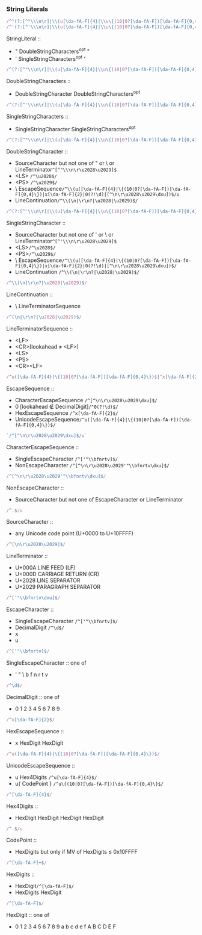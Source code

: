 ### String Literals

```JavaScript
/^"(?:[^"\\\n\r]|\\(u[\da-fA-F]{4}|\\u\{(10|0?[\da-fA-F])[\da-fA-F]{0,4}\})|\\x[\da-fA-F]{2}|\\0(?!\d)|\\\r\n|\\[^\dxu])*"$/
/^'(?:[^'\\\n\r]|\\(u[\da-fA-F]{4}|\\u\{(10|0?[\da-fA-F])[\da-fA-F]{0,4}\})|\\x[\da-fA-F]{2}|\\0(?!\d)|\\\r\n|\\[^\dxu])*'$/
```
StringLiteral ::
  - " DoubleStringCharacters<sup>opt</sup> "
  - ' SingleStringCharacters<sup>opt</sup> '

```JavaScript
/^(?:[^"\\\n\r]|\\(u[\da-fA-F]{4}|\\u\{(10|0?[\da-fA-F])[\da-fA-F]{0,4}\})|\\x[\da-fA-F]{2}|\\0(?!\d)|\\\r\n|\\[^\dxu])+$/
```
DoubleStringCharacters ::
  - DoubleStringCharacter DoubleStringCharacters<sup>opt</sup>

```JavaScript
/^(?:[^'\\\n\r]|\\(u[\da-fA-F]{4}|\\u\{(10|0?[\da-fA-F])[\da-fA-F]{0,4}\})|\\x[\da-fA-F]{2}|\\0(?!\d)|\\\r\n|\\[^\dxu])+$/
```
SingleStringCharacters ::
  - SingleStringCharacter SingleStringCharacters<sup>opt</sup>

```JavaScript
/^(?:[^"\\\n\r]|\\(u[\da-fA-F]{4}|\\u\{(10|0?[\da-fA-F])[\da-fA-F]{0,4}\})|\\x[\da-fA-F]{2}|\\0(?!\d)|\\\r\n|\\[^\dxu])$/
```
DoubleStringCharacter ::
  - SourceCharacter but not one of " or \ or LineTerminator`^[^"\\\n\r\u2028\u2029]$`
  - \<LS\> `/^\u2028$/`
  - \<PS\> `/^\u2029$/`
  - \ EscapeSequence`/^\\(u([\da-fA-F]{4}|\{(10|0?[\da-fA-F])[\da-fA-F]{0,4}\})|x[\da-fA-F]{2}|0(?!\d)|[^\n\r\u2028\u2029\dxu])$/u`
  - LineContinuation`/^\\(\n|\r\n?|\u2028|\u2029)$/`

```JavaScript
/^(?:[^'\\\n\r]|\\(u[\da-fA-F]{4}|\\u\{(10|0?[\da-fA-F])[\da-fA-F]{0,4}\})|\\x[\da-fA-F]{2}|\\0(?!\d)|\\\r\n|\\[^\dxu])$/
```
SingleStringCharacter ::
  - SourceCharacter but not one of ' or \ or LineTerminator`^[^'\\\n\r\u2028\u2029]$`
  - \<LS\>`/^\u2028$/`
  - \<PS\>`/^\u2029$/`
  - \ EscapeSequence`/^\\(u([\da-fA-F]{4}|\{(10|0?[\da-fA-F])[\da-fA-F]{0,4}\})|x[\da-fA-F]{2}|0(?!\d)|[^\n\r\u2028\u2029\dxu])$/`
  - LineContinuation `/^\\(\n|\r\n?|\u2028|\u2029)$/`

```JavaScript
/^\\(\n|\r\n?|\u2028|\u2029)$/
```
LineContinuation ::
  - \ LineTerminatorSequence
  
```js
/^(\n|\r\n?|\u2028|\u2029)$/
```
LineTerminatorSequence ::
  - \<LF\>
  - \<CR\>\[lookahead ≠ \<LF\>\]
  - \<LS\>
  - \<PS\>
  - \<CR\>\<LF\>

```js
/^u([\da-fA-F]{4}|\{(10|0?[\da-fA-F])[\da-fA-F]{0,4}\})$|^x[\da-fA-F]{2}$|^0(?!\d)$|^[^\n\r\u2028\u2029\dxu]$/
```
EscapeSequence ::
  - CharacterEscapeSequence `/^[^\n\r\u2028\u2029\dxu]$/`
  - 0 \[lookahead ∉ DecimalDigit\]`/^0(?!\d)$/`
  - HexEscapeSequence  `/^x[\da-fA-F]{2}$/`
  - UnicodeEscapeSequence`/^u([\da-fA-F]{4}|\{(10|0?[\da-fA-F])[\da-fA-F]{0,4}\})$/`

```js
`/^[^\n\r\u2028\u2029\dxu]$/u`
```
CharacterEscapeSequence ::
  - SingleEscapeCharacter `/^['"\\bfnrtv]$/`
  - NonEscapeCharacter  `/^[^\n\r\u2028\u2029'"\\bfnrtv\dxu]$/`

```js
/^[^\n\r\u2028\u2029'"\\bfnrtv\dxu]$/
```
NonEscapeCharacter ::
  - SourceCharacter but not one of EscapeCharacter or LineTerminator


```js
/^.$/u
```
SourceCharacter ::
  - any Unicode code point (U+0000 to U+10FFFF)


```js
/^[\n\r\u2028\u2029]$/
```
LineTerminator ::
  - <LF> U+000A LINE FEED (LF)
  - <CR> U+000D CARRIAGE RETURN (CR)
  - <LS> U+2028 LINE SEPARATOR
  - <PS> U+2029 PARAGRAPH SEPARATOR


```js
/^['"\\bfnrtv\dxu]$/
```
EscapeCharacter ::
  - SingleEscapeCharacter `/^['"\\bfnrtv]$/`
  - DecimalDigit  `/^\d$/`
  - x 
  - u

```js
/^['"\\bfnrtv]$/
```
SingleEscapeCharacter :: one of
  - ' " \ b f n r t v


```js
/^\d$/
```
DecimalDigit :: one of
  - 0 1 2 3 4 5 6 7 8 9


```js
/^x[\da-fA-F]{2}$/
```
HexEscapeSequence ::
  - x HexDigit HexDigit


```js
/^u([\da-fA-F]{4}|\{(10|0?[\da-fA-F])[\da-fA-F]{0,4}\})$/
```
UnicodeEscapeSequence ::
  - u Hex4Digits    `/^u[\da-fA-F]{4}$/`
  - u{ CodePoint }  `/^u\{(10|0?[\da-fA-F])[\da-fA-F]{0,4}\}$/`


```js
/^[\da-fA-F]{4}$/
```
Hex4Digits ::
  - HexDigit HexDigit HexDigit HexDigit


```js
/^.$/u
```
CodePoint ::
  - HexDigits but only if MV of HexDigits ≤ 0x10FFFF


```js
/^[\da-fA-F]+$/
```
HexDigits ::
  - HexDigit`/^[\da-fA-F]$/`
  - HexDigits HexDigit


```js
/^[\da-fA-F]$/
```
HexDigit :: one of
  - 0 1 2 3 4 5 6 7 8 9 a b c d e f A B C D E F
